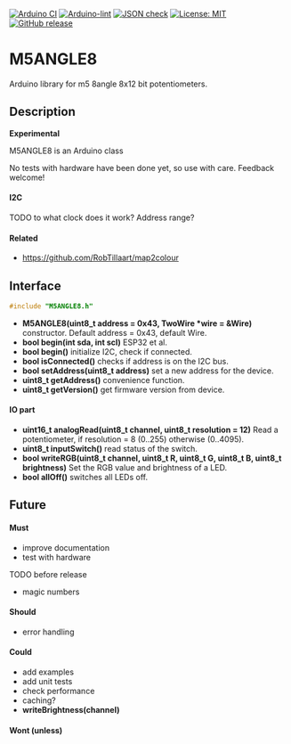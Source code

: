 
[![Arduino CI](https://github.com/RobTillaart/M5ANGLE8/workflows/Arduino%20CI/badge.svg)](https://github.com/marketplace/actions/arduino_ci)
[![Arduino-lint](https://github.com/RobTillaart/M5ANGLE8/actions/workflows/arduino-lint.yml/badge.svg)](https://github.com/RobTillaart/M5ANGLE8/actions/workflows/arduino-lint.yml)
[![JSON check](https://github.com/RobTillaart/M5ANGLE8/actions/workflows/jsoncheck.yml/badge.svg)](https://github.com/RobTillaart/M5ANGLE8/actions/workflows/jsoncheck.yml)
[![License: MIT](https://img.shields.io/badge/license-MIT-green.svg)](https://github.com/RobTillaart/M5ANGLE8/blob/master/LICENSE)
[![GitHub release](https://img.shields.io/github/release/RobTillaart/M5ANGLE8.svg?maxAge=3600)](https://github.com/RobTillaart/M5ANGLE8/releases)


# M5ANGLE8

Arduino library for m5 8angle 8x12 bit potentiometers.


## Description

**Experimental**

M5ANGLE8 is an Arduino class 


No tests with hardware have been done yet, so use with care.
Feedback welcome!


#### I2C

TODO to what clock does it work?
Address range?

#### Related

- https://github.com/RobTillaart/map2colour


## Interface

```cpp
#include "M5ANGLE8.h"
```

- **M5ANGLE8(uint8_t address = 0x43, TwoWire \*wire = &Wire)** constructor.
Default address = 0x43, default Wire.
- **bool begin(int sda, int scl)** ESP32 et al.
- **bool begin()** initialize I2C, check if connected.
- **bool isConnected()** checks if address is on the I2C bus.
- **bool setAddress(uint8_t address)** set a new address for the device.
- **uint8_t getAddress()** convenience function. 
- **uint8_t getVersion()** get firmware version from device.

#### IO part

- **uint16_t analogRead(uint8_t channel, uint8_t resolution = 12)**
Read a potentiometer, if resolution = 8 (0..255) otherwise (0..4095).
- **uint8_t inputSwitch()** read status of the switch.
- **bool writeRGB(uint8_t channel, uint8_t R, uint8_t G, uint8_t B, uint8_t brightness)** Set the RGB value and brightness of a LED.
- **bool allOff()** switches all LEDs off.


## Future

#### Must

- improve documentation
- test with hardware

TODO before release
- magic numbers


#### Should

- error handling

#### Could

- add examples
- add unit tests
- check performance
- caching?
- **writeBrightness(channel)**


#### Wont (unless)



